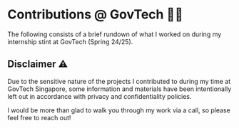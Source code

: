 # Contributions @ GovTech 👨‍💻

The following consists of a brief rundown of what I worked on during my internship stint at GovTech (Spring 24/25). 

## Disclaimer ⚠️

Due to the sensitive nature of the projects I contributed to during my time at GovTech Singapore, some information and materials have been intentionally left out in accordance with privacy and confidentiality policies.

I would be more than glad to walk you through my work via a call, so please feel free to reach out!
